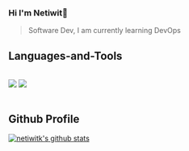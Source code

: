 ### Hi I'm Netiwit👋

> Software Dev, I am currently learning DevOps

## Languages-and-Tools
<br/>
<img src="https://skillicons.dev/icons?i=react,vue,vuetify,bootstrap,html,css,vscode,github,figma,tailwind,git,java" />
<img src="https://skillicons.dev/icons?i=nodejs,javascript,typescript,express,firebase,mysql,postman" /><br>
<br/>

## Github Profile

[![netiwitk's github stats](https://github-readme-stats.vercel.app/api?username=netiwitk&show_icons=true&theme=transparent&count_private=true&include_all_commits=true)](https://github.com/netiwitk/)
